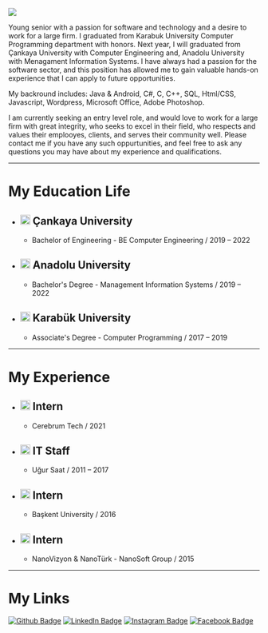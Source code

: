 ![](https://media-exp1.licdn.com/dms/image/C4E16AQG3z2Q9JF8EcQ/profile-displaybackgroundimage-shrink_200_800/0/1632507155578?e=1644451200&v=beta&t=eRVcL5epQb9PZvYXUdNgBmFDFxAMywjLBxIFtUeCyz0)

Young senior with a passion for software and technology and a desire to work for a large firm. I graduated from Karabuk University Computer Programming department with honors. Next year, I will graduated from Çankaya University with Computer Engineering and, Anadolu University with Menagament Information Systems. I have always had a passion for the software sector, and this position has allowed me to gain valuable hands-on experience that I can apply to future opportunities.

My backround includes: Java & Android, C#, C, C++, SQL, Html/CSS, Javascript, Wordpress, Microsoft Office, Adobe Photoshop.

I am currently seeking an entry level role, and would love to work for a large firm with great integrity, who seeks to excel in their field, who respects and values their emplooyes, clients, and serves their community well. Please contact me if you have any such oppurtunities, and feel free to ask any questions you may have about my experience and qualifications.


-------------


# My Education Life

+ ## <img src="https://upload.wikimedia.org/wikipedia/tr/2/21/%C3%87ankaya_%C3%9Cniversitesi_logo.png" width="20"> Çankaya University 
  * Bachelor of Engineering - BE Computer Engineering / 2019 – 2022


+ ## <img src="https://logosvector.net/wp-content/uploads/2013/06/tc-anadolu-universitesi-vector-logo.png" width="20"> Anadolu University
  * Bachelor's Degree - Management Information Systems / 2019 – 2022


+ ## <img src="https://i.pinimg.com/originals/0d/ed/08/0ded08e23ecc8c72689ed9ca474d1ac9.png" width="20"> Karabük University
  * Associate's Degree - Computer Programming / 2017 – 2019

-------------


# My Experience


+ ## <img src="http://cerebrumtechnologies.com/wp-content/uploads/2020/12/logo.png" width="20"> Intern
  * Cerebrum Tech / 2021

+ ## <img src="https://www.ugursaat.com.tr/Content/images/logolar/ugursaat-logo-text_150px.png" width="20"> IT Staff
  * Uğur Saat / 2011 – 2017
  
+ ## <img src="https://upload.wikimedia.org/wikipedia/en/4/4d/Baskent_University_Logo.png" width="20"> Intern
  * Başkent University  / 2016 
  
+ ## <img src="https://www.nanoturk.net/images/logo.png" width="20"> Intern
  * NanoVizyon & NanoTürk - NanoSoft Group / 2015
  
  
-------------


# My Links

[![Github Badge](https://img.shields.io/badge/-Github-000?style=quare&labelColor=000&logo=Github&logoColor=white&link=link)](https://github.com/heisanengineer) 
[![LinkedIn Badge](https://img.shields.io/badge/-LinkedIn-0e76a8?style=flat-quare&labelColor=0e76a8&logo=LinkedIn&logoColor=white&link=link)](https://www.linkedin.com/in/heisanengineer/)
[![Instagram Badge](https://img.shields.io/badge/-Instagram-C13584?style=flat-quare&labelColor=C13584&logo=instagram&logoColor=white&link=link)](https://instagram.com/heisanengineer)
[![Facebook Badge](https://img.shields.io/badge/-Facebook-blue?style=flat-quare&labelColor=blue&logo=Facebook&logoColor=white&link=link)](https://facebook.com/heisanengineer) 

